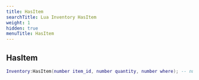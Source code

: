 ```yaml
---
title: HasItem
searchTitle: Lua Inventory HasItem
weight: 1
hidden: true
menuTitle: HasItem
---
```

## HasItem
```lua
Inventory:HasItem(number item_id, number quantity, number where); -- number
```